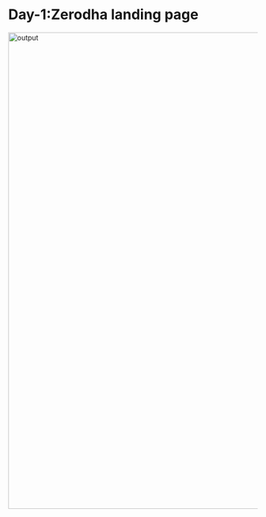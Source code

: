 # Day-1:Zerodha landing page

<img width="960" alt="output" src="https://github.com/himuuuuuuuuu/100xDevs-Cohort-2.0/assets/122732514/5be588d5-4ffb-402b-a56c-411f837b8d78">
